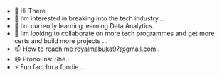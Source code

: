 - 👋 Hi There 
- 👀 I’m interested in breaking into the tech industry...
- 🌱 I’m currently learning learning Data Analytics.
- 💞️ I’m looking to collaborate on more tech programmes and get more certs and build more projects ...
- 📫 How to reach me royalmabuka97@gmail.com..
- 😄 Pronouns: She...
- ⚡ Fun fact:Im a foodie ...

